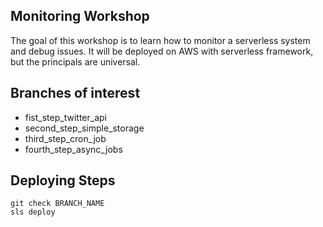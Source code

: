 ## Monitoring Workshop

The goal of this workshop is to learn how to monitor a serverless system and debug issues.
It will be deployed on AWS with serverless framework, but the principals are universal.

## Branches of interest
- fist_step_twitter_api
- second_step_simple_storage
- third_step_cron_job
- fourth_step_async_jobs

## Deploying Steps

```
git check BRANCH_NAME
sls deploy
```
